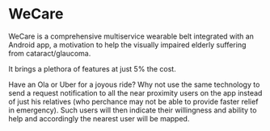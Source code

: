 # WeCare
WeCare is a comprehensive multiservice wearable belt integrated with an Android app, a motivation to help the visually impaired elderly suffering from cataract/glaucoma.

It brings a plethora of features at just 5% the cost.

Have an Ola or Uber for a joyous ride? Why not use the same technology to send a request notification to all the near proximity users on the app instead of just his relatives (who perchance may not be able to provide faster relief in emergency). Such users will then indicate their willingness and ability to help and accordingly the nearest user will be mapped.
